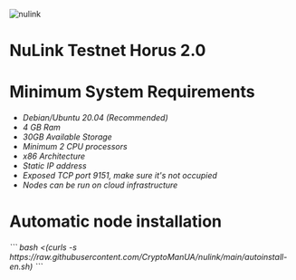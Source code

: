 ![nulink](https://github.com/CryptoManUA/nulink/assets/143862878/344b1023-afa7-49ff-a559-b932673d3b9f)


# NuLink Testnet Horus 2.0

<h1>Minimum System Requirements<h6>

 - Debian/Ubuntu 20.04 (Recommended)
 - 4 GB Ram
 - 30GB Available Storage
 - Minimum 2 CPU processors
 - x86 Architecture
 - Static IP address
 - Exposed TCP port 9151, make sure it's not occupied
 - Nodes can be run on cloud infrastructure


<h1>Automatic node installation<h6>
```
bash <(curls -s https://raw.githubusercontent.com/CryptoManUA/nulink/main/autoinstall-en.sh)
```
